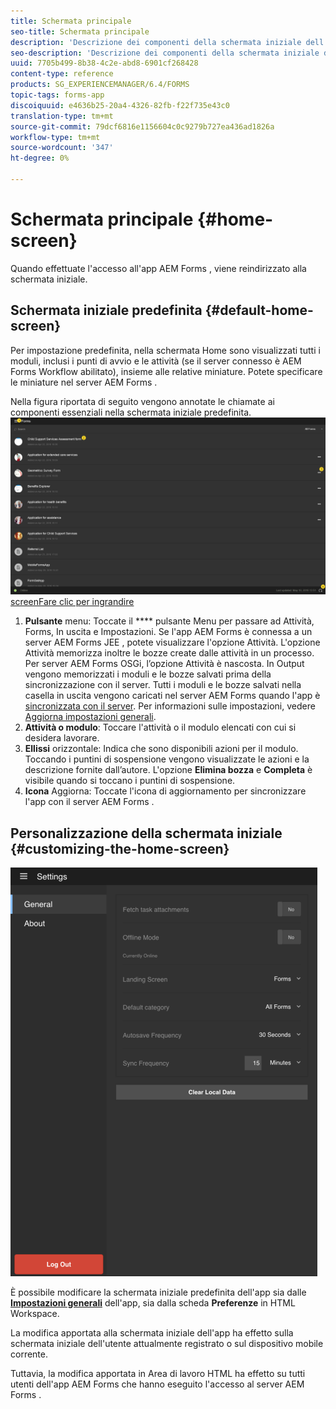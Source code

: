```yaml
---
title: Schermata principale
seo-title: Schermata principale
description: 'Descrizione dei componenti della schermata iniziale dell’app AEM Forms '
seo-description: 'Descrizione dei componenti della schermata iniziale dell’app AEM Forms '
uuid: 7705b499-8b38-4c2e-abd8-6901cf268428
content-type: reference
products: SG_EXPERIENCEMANAGER/6.4/FORMS
topic-tags: forms-app
discoiquuid: e4636b25-20a4-4326-82fb-f22f735e43c0
translation-type: tm+mt
source-git-commit: 79dcf6816e1156604c0c9279b727ea436ad1826a
workflow-type: tm+mt
source-wordcount: '347'
ht-degree: 0%

---
```



# Schermata principale {#home-screen}

Quando effettuate l&#39;accesso all&#39;app AEM Forms , viene reindirizzato alla schermata iniziale.

## Schermata iniziale predefinita {#default-home-screen}

Per impostazione predefinita, nella schermata Home sono visualizzati tutti i moduli, inclusi i punti di avvio e le attività (se il server connesso è  AEM Forms Workflow abilitato), insieme alle relative miniature. Potete specificare le miniature nel server AEM Forms .

Nella figura riportata di seguito vengono annotate le chiamate ai componenti essenziali nella schermata iniziale predefinita.
![Forms app home ](assets/home-screen-1.png)
[screenFare clic per ingrandire](assets/home-screen-1-1.png)

1. **Pulsante** menu: Toccate il  **** pulsante Menu per passare ad Attività, Forms, In uscita e Impostazioni. Se l&#39;app AEM Forms  è connessa a un server AEM Forms JEE , potete visualizzare l&#39;opzione Attività. L&#39;opzione Attività memorizza inoltre le bozze create dalle attività in un processo. Per  server AEM Forms OSGi, l’opzione Attività è nascosta. In Output vengono memorizzati i moduli e le bozze salvati prima della sincronizzazione con il server. Tutti i moduli e le bozze salvati nella casella in uscita vengono caricati nel server AEM Forms  quando l&#39;app è [sincronizzata con il server](/help/forms/using/sync-app.md). Per informazioni sulle impostazioni, vedere [Aggiorna impostazioni generali](/help/forms/using/update-general-settings.md).
1. **Attività o modulo**: Toccare l&#39;attività o il modulo elencati con cui si desidera lavorare.
1. **Ellissi** orizzontale: Indica che sono disponibili azioni per il modulo. Toccando i puntini di sospensione vengono visualizzate le azioni e la descrizione fornite dall’autore. L&#39;opzione **Elimina bozza** e **Completa** è visibile quando si toccano i puntini di sospensione.
1. **Icona** Aggiorna: Toccate l&#39;icona di aggiornamento per sincronizzare l&#39;app con il server AEM Forms .

## Personalizzazione della schermata iniziale {#customizing-the-home-screen}

![Impostazioni generali](assets/gen-settings.png)

È possibile modificare la schermata iniziale predefinita dell&#39;app sia dalle **[Impostazioni generali](/help/forms/using/update-general-settings.md)** dell&#39;app, sia dalla scheda **Preferenze** in HTML Workspace.

La modifica apportata alla schermata iniziale dell&#39;app ha effetto sulla schermata iniziale dell&#39;utente attualmente registrato o sul dispositivo mobile corrente.

Tuttavia, la modifica apportata in Area di lavoro HTML ha effetto su tutti  utenti dell&#39;app AEM Forms che hanno eseguito l&#39;accesso al server AEM Forms .

